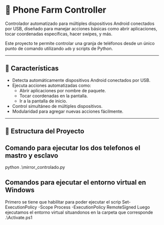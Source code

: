# 📱 Phone Farm Controller

Controlador automatizado para múltiples dispositivos Android conectados por USB, diseñado para manejar acciones básicas como abrir aplicaciones, tocar coordenadas específicas, hacer swipes, y más.

Este proyecto te permite controlar una granja de teléfonos desde un único punto de comando utilizando `adb` y scripts de Python.

---

## 🚀 Características

- Detecta automáticamente dispositivos Android conectados por USB.
- Ejecuta acciones automatizadas como:
  - Abrir aplicaciones por nombre de paquete.
  - Tocar coordenadas en la pantalla.
  - Ir a la pantalla de inicio.
- Control simultáneo de múltiples dispositivos.
- Modularidad para agregar nuevas acciones fácilmente.

---

## 📁 Estructura del Proyecto

## Comando para ejecutar los dos telefonos el mastro y esclavo
python .\mirror_controlado.py

## Comandos para ejecutar el entorno virtual en Windows
Primero se tiene que habilitar para poder ejecutar el scrip
 Set-ExecutionPolicy -Scope Process -ExecutionPolicy RemoteSigned
Luego ejecutamos el entorno virtual situandonos en la carpeta que corresponde
 .\Activate.ps1


